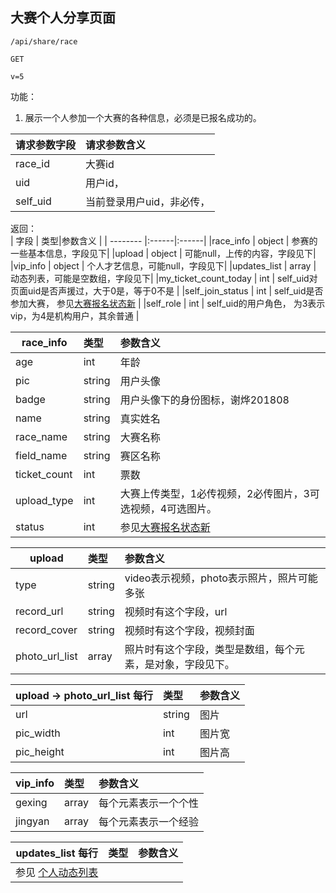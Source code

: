 
## 大赛个人分享页面



~~~
/api/share/race
~~~
~~~
GET
~~~
~~~
v=5
~~~

功能：  

1. 展示一个人参加一个大赛的各种信息，必须是已报名成功的。


| 请求参数字段        | 请求参数含义  |
| -------- |:------|
|race_id       |  大赛id|
|uid       |  用户id，|
|self_uid       |  当前登录用户uid，非必传，|


返回：      
| 字段        | 类型|参数含义  |
| -------- |:------|:------|
|race_info   | object    |  参赛的一些基本信息，字段见下|
|upload   | object    |  可能null，上传的内容，字段见下|
|vip_info   | object    |  个人才艺信息，可能null，字段见下|
|updates_list   | array    |  动态列表，可能是空数组，字段见下|
|my_ticket_count_today   | int    |  self_uid对页面uid是否声援过，大于0是，等于0不是 |
|self_join_status   | int    | self_uid是否参加大赛， 参见[大赛报名状态新](/shop/doc/index2/name/大赛报名状态新)  |
|self_role   | int    | self_uid的用户角色， 为3表示vip，为4是机构用户，其余普通 |


| race_info        | 类型|参数含义  |
| -------- |:------|:------|
|age   | int    |  年龄|
|pic   | string    |  用户头像|
|badge   | string    |  用户头像下的身份图标，谢烨201808|
|name   | string    |  真实姓名|
|race_name   | string    |  大赛名称|
|field_name   | string    |  赛区名称 |
|ticket_count   | int    |  票数|
|upload_type   | int    |  大赛上传类型，1必传视频，2必传图片，3可选视频，4可选图片。 |
|status   | int    | 参见[大赛报名状态新](/shop/doc/index2/name/大赛报名状态新)  |


| upload        | 类型|参数含义  |
| -------- |:------|:------|
|type   | string    |  video表示视频，photo表示照片，照片可能多张|
|record_url   | string    |  视频时有这个字段，url|
|record_cover   | string    |  视频时有这个字段，视频封面|
|photo_url_list   |array   |  照片时有这个字段，类型是数组，每个元素，是对象，字段见下。|

| upload ->  photo_url_list 每行       | 类型|参数含义  |
| -------- |:------|:------|
|url   | string    |  图片|
|pic_width   | int    | 图片宽 |
|pic_height   | int    | 图片高 |



| vip_info        | 类型|参数含义  |
| -------- |:------|:------|
|gexing   | array    |  每个元素表示一个个性|
|jingyan   | array    |  每个元素表示一个经验|

| updates_list 每行        | 类型|参数含义  |
| -------- |:------|:------|
| 参见 [个人动态列表](/shop/doc/index2/name/发现和星动态列表)  |     |  |

















